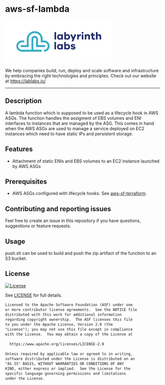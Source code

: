 # aws-sf-lambda

[<img src="ll-logo.png">](https://lablabs.io/)

We help companies build, run, deploy and scale software and infrastructure by embracing the right technologies and principles. Check out our website at https://lablabs.io/

---

## Description

A lambda function which is supposed to be used as a lifecycle hook in AWS ASGs. The function handles the assigment of EBS volumes and ENI interfaces to instances that are managed by the ASG. This comes in hand when the AWS ASGs are used to manage a service deployed on EC2 instances which need to have static IPs and persistent storage.

## Features

- Attachment of static ENIs and EBS volumes to an EC2 instance launched by AWS ASGs

## Prerequisites

- AWS ASGs configured with lifecycle hooks. See [aws-sf-terraform](https://github.com/lablabs/terraform-aws-sf).

## Contributing and reporting issues

Feel free to create an issue in this repository if you have questions, suggestions or feature requests.

## Usage

push.sh can be used to build and push the zip artifact of the function to an S3 bucket.

## License

[![License](https://img.shields.io/badge/License-Apache%202.0-blue.svg)](https://opensource.org/licenses/Apache-2.0)

See [LICENSE](LICENSE) for full details.

    Licensed to the Apache Software Foundation (ASF) under one
    or more contributor license agreements.  See the NOTICE file
    distributed with this work for additional information
    regarding copyright ownership.  The ASF licenses this file
    to you under the Apache License, Version 2.0 (the
    "License"); you may not use this file except in compliance
    with the License.  You may obtain a copy of the License at

      https://www.apache.org/licenses/LICENSE-2.0

    Unless required by applicable law or agreed to in writing,
    software distributed under the License is distributed on an
    "AS IS" BASIS, WITHOUT WARRANTIES OR CONDITIONS OF ANY
    KIND, either express or implied.  See the License for the
    specific language governing permissions and limitations
    under the License.
